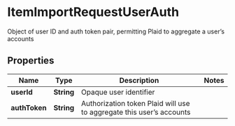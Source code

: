 

# ItemImportRequestUserAuth

Object of user ID and auth token pair, permitting Plaid to aggregate a user’s accounts

## Properties

| Name | Type | Description | Notes |
|------------ | ------------- | ------------- | -------------|
|**userId** | **String** | Opaque user identifier |  |
|**authToken** | **String** | Authorization token Plaid will use to aggregate this user’s accounts |  |



